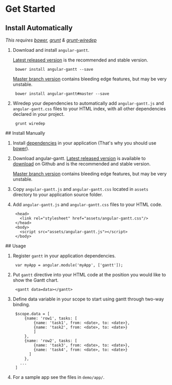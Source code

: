 # Get Started

## Install Automatically

*This requires [bower](http://bower.io/), [grunt](http://gruntjs.com/) & [grunt-wiredep](https://github.com/stephenplusplus/grunt-wiredep)*

1. Download and install `angular-gantt`.

    [Latest released version](https://github.com/angular-gantt/angular-gantt/releases/latest) is the recommended and stable version.

        bower install angular-gantt --save
    
    [Master branch version](https://github.com/angular-gantt/angular-gantt/tree/master) contains bleeding edge features, but may be very unstable.

        bower install angular-gantt#master --save

2. Wiredep your dependencies to automatically add `angular-gantt.js` and `angular-gantt.css` files to your HTML index, with all 
other dependencies declared in your project.

        grunt wiredep

## Install Manually

1. Install [dependencies](faq.md#what-are-the-dependencies) in your application (That's why you should use [bower](http://bower.io/)).

2. Download angular-gantt.
    [Latest released version](https://github.com/angular-gantt/angular-gantt/releases/latest) is available to 
    [download](https://github.com/angular-gantt/angular-gantt/releases/latest) on Github and is the recommended and stable version.
    
    [Master branch version](https://github.com/angular-gantt/angular-gantt/tree/master) contains bleeding edge features, but may be very unstable.

3. Copy `angular-gantt.js` and `angular-gantt.css` located in `assets` directory to your application source folder.

4. Add `angular-gantt.js` and `angular-gantt.css` files to your HTML code.

        <head>
          <link rel="stylesheet" href="assets/angular-gantt.css"/>
        </head>
        <body>
          <script src="assets/angular-gantt.js"></script>
        </body>

## Usage

1. Register `gantt` in your application dependencies.

        var myApp = angular.module('myApp', ['gantt']);

2. Put `gantt` directive into your HTML code at the position you would like to show the Gantt chart.

        <gantt data=data></gantt>

3. Define data variable in your scope to start using gantt through two-way binding.

        $scope.data = [
            {name: 'row1', tasks: [
                {name: 'task1', from: <date>, to: <date>},
                {name: 'task2', from: <date>, to: <date>}
                ]
            },
            {name: 'row2', tasks: [
                {name: 'task3', from: <date>, to: <date>},
                {name: 'task4', from: <date>, to: <date>}
              ]
            },
          ...
        ]

4. For a sample app see the files in `demo/app/`.
